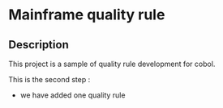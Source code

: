 Mainframe quality rule
======================

Description
-----------

This project is a sample of quality rule development for cobol.


This is the second step : 
- we have added one quality rule

